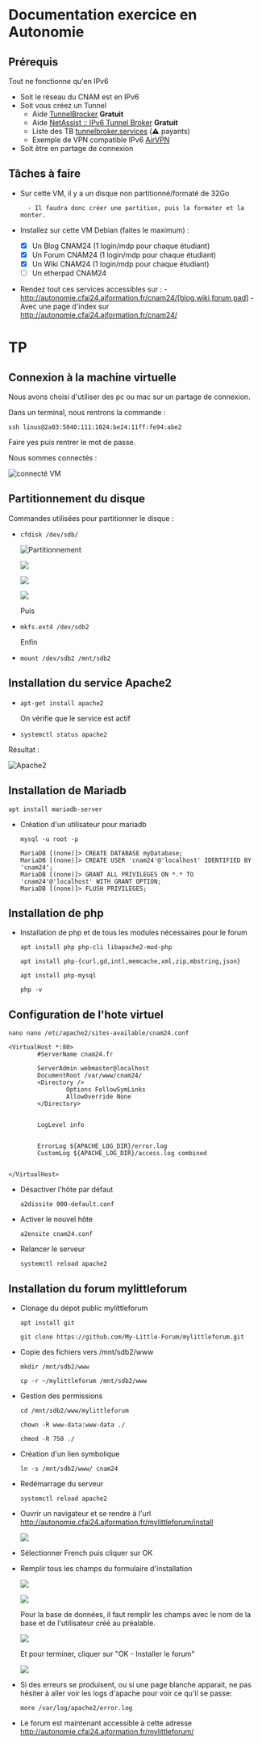 # Documentation exercice en Autonomie

## Prérequis

Tout ne fonctionne qu'en IPv6 

- Soit le réseau du CNAM est en IPv6
- Soit vous créez un Tunnel
  - Aide [TunnelBrocker](TunnelBrocker.md) **Gratuit**
  - Aide [NetAssist :: IPv6 Tunnel Broker](./tb.netassist.ua.md) **Gratuit**
  - Liste des TB [tunnelbroker.services](https://tunnelbroker.services/) (⚠️ payants)
  - Exemple de VPN compatible IPv6 [AirVPN](https://airvpn.org/)
- Soit être en partage de connexion

## Tâches à faire

- Sur cette VM, il y a un disque non partitionné/formaté de 32Go

        - Il faudra donc créer une partition, puis la formater et la monter.

- Installez sur cette VM Debian (faites le maximum) :

    - [x] Un Blog CNAM24 (1 login/mdp pour chaque étudiant)
    - [x] Un Forum CNAM24 (1 login/mdp pour chaque étudiant)
    - [x] Un Wiki CNAM24 (1 login/mdp pour chaque étudiant)
    - [ ] Un etherpad CNAM24
- Rendez tout ces services accessibles sur :
        - http://autonomie.cfai24.ajformation.fr/cnam24/[blog,wiki,forum,pad]
        - Avec une page d'index sur http://autonomie.cfai24.ajformation.fr/cnam24/

# TP

## Connexion à la machine virtuelle

Nous avons choisi d'utiliser des pc ou mac sur un partage de connexion.

Dans un terminal, nous rentrons la commande : 

`ssh linus@2a03:5840:111:1024:be24:11ff:fe94:abe2`

Faire yes puis rentrer le mot de passe.

Nous sommes connectés : 

![connecté VM](images/image6.png)

## Partitionnement du disque

Commandes utilisées pour partitionner le disque : 

- `cfdisk /dev/sdb/`

    ![Partitionnement](images/image7.png)

    ![](./images//cfdisk_001.png)

    ![](./images//cfdisk_002.png)

    ![](./images//cfdisk_003.png)

    Puis

- `mkfs.ext4 /dev/sdb2`

    Enfin

- `mount /dev/sdb2 /mnt/sdb2`

## Installation du service Apache2

- `apt-get install apache2`

    On vérifie que le service est actif

- `systemctl status apache2`

Résultat :

![Apache2](images/image8.png)

## Installation de Mariadb

`apt install mariadb-server`

- Création d'un utilisateur pour mariadb

    `mysql -u root -p`

    ```
    MariaDB [(none)]> CREATE DATABASE myDatabase;
    MariaDB [(none)]> CREATE USER 'cnam24'@'localhost' IDENTIFIED BY 'cnam24';
    MariaDB [(none)]> GRANT ALL PRIVILEGES ON *.* TO 'cnam24'@'localhost' WITH GRANT OPTION;
    MariaDB [(none)]> FLUSH PRIVILEGES;
    ```

## Installation de php

- Installation de php et de tous les modules nécessaires pour le forum

    `apt install php php-cli libapache2-mod-php`

    `apt install php-{curl,gd,intl,memcache,xml,zip,mbstring,json}`

    `apt install php-mysql`

    `php -v`

## Configuration de l'hote virtuel

`nano nano /etc/apache2/sites-available/cnam24.conf`

```
<VirtualHost *:80>
        #ServerName cnam24.fr

        ServerAdmin webmaster@localhost
        DocumentRoot /var/www/cnam24/
        <Directory />
                Options FollowSymLinks
                AllowOverride None
        </Directory>


        LogLevel info


        ErrorLog ${APACHE_LOG_DIR}/error.log
        CustomLog ${APACHE_LOG_DIR}/access.log combined


</VirtualHost>
```

- Désactiver l'hôte par défaut

    `a2dissite 000-default.conf`

- Activer le nouvel hôte

    `a2ensite cnam24.conf`

- Relancer le serveur

    `systemctl reload apache2`


## Installation du forum mylittleforum

- Clonage du dépot public mylittleforum

    `apt install git`

    `git clone https://github.com/My-Little-Forum/mylittleforum.git`

- Copie des fichiers vers /mnt/sdb2/www

    `mkdir /mnt/sdb2/www`

    `cp -r ~/mylittleforum /mnt/sdb2/www`
    
- Gestion des permissions

    `cd /mnt/sdb2/www/mylittleforum`

    `chown -R www-data:www-data ./`

    `chmod -R 750 ./`

- Création d'un lien symbolique

    `ln -s /mnt/sdb2/www/ cnam24`

- Redémarrage du serveur

    `systemctl reload apache2`

- Ouvrir un navigateur et se rendre à l'url http://autonomie.cfai24.ajformation.fr/mylittleforum/install

    ![](./images/firefox_001.png)

- Sélectionner French puis cliquer sur OK

- Remplir tous les champs du formulaire d'installation

    ![](./images/firefox_006.png)

    ![](./images/firefox_007.png)

    Pour la base de données, il faut remplir les champs avec le nom de la base et de l'utilisateur créé au préalable.

    ![](./images/firefox_008.png)

    Et pour terminer, cliquer sur "OK - Installer le forum"

    ![](./images/firefox_009.png)

- Si des erreurs se produisent, ou si une page blanche apparait, ne pas hésiter à aller voir les logs d'apache pour voir ce qu'il se passe:

    `more /var/log/apache2/error.log`

- Le forum est maintenant accessible à cette adresse http://autonomie.cfai24.ajformation.fr/mylittleforum/